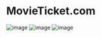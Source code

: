 # MovieTicket.com
![image](https://github.com/user-attachments/assets/932e9787-adc6-482b-b9a8-047d8a22fa55)
![image](https://github.com/user-attachments/assets/e78f1c43-7765-4d2c-9476-a49fe3f95c19)
![image](https://github.com/user-attachments/assets/af215a04-52f4-4381-896b-1cc1032bfcd1)
